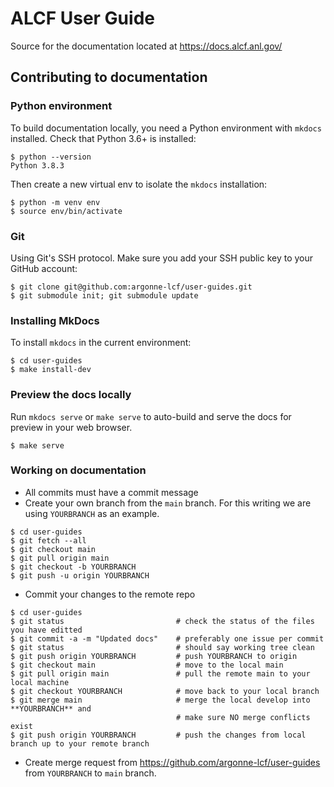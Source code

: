 # ALCF User Guide
Source for the documentation located at https://docs.alcf.anl.gov/

## Contributing to documentation

### Python environment

To build documentation locally, you need a Python environment with `mkdocs` installed.  Check that Python 3.6+ is installed:

```
$ python --version
Python 3.8.3
```

Then create a new virtual env to isolate the `mkdocs` installation:
```
$ python -m venv env
$ source env/bin/activate
```

### Git

Using Git's SSH protocol. Make sure you add your SSH public key to your GitHub account:
```
$ git clone git@github.com:argonne-lcf/user-guides.git
$ git submodule init; git submodule update
```

### Installing MkDocs

To install `mkdocs` in the current environment: 

```
$ cd user-guides
$ make install-dev
```

### Preview the docs locally

Run `mkdocs serve` or `make serve` to auto-build and serve the docs for preview in your web browser.
```
$ make serve
```

### Working on documentation

* All commits must have a commit message
* Create your own branch from the `main` branch.  For this writing we are using `YOURBRANCH` as an example.
```
$ cd user-guides
$ git fetch --all
$ git checkout main
$ git pull origin main
$ git checkout -b YOURBRANCH
$ git push -u origin YOURBRANCH
```
* Commit your changes to the remote repo
```
$ cd user-guides
$ git status                         # check the status of the files you have editted
$ git commit -a -m "Updated docs"    # preferably one issue per commit
$ git status                         # should say working tree clean
$ git push origin YOURBRANCH         # push YOURBRANCH to origin
$ git checkout main                  # move to the local main
$ git pull origin main               # pull the remote main to your local machine
$ git checkout YOURBRANCH            # move back to your local branch
$ git merge main                     # merge the local develop into **YOURBRANCH** and
                                     # make sure NO merge conflicts exist
$ git push origin YOURBRANCH         # push the changes from local branch up to your remote branch
```
* Create merge request from https://github.com/argonne-lcf/user-guides from `YOURBRANCH` to `main` branch.

